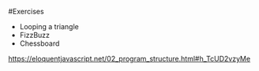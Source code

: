 #Exercises

* Looping a triangle
* FizzBuzz
* Chessboard

https://eloquentjavascript.net/02_program_structure.html#h_TcUD2vzyMe